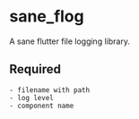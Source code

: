 # sane_flog

A sane flutter file logging library.

## Required

```
- filename with path
- log level
- component name
```
